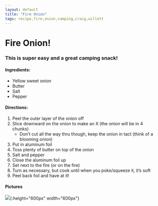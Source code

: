 ```yaml
---
layout: default
title: "Fire Onion"
tags: recipe,fire,onion,camping,craig,willett
---
```

# Fire Onion!

### This is super easy and a great camping snack!

#### Ingredients:
- Yellow sweet onion
- Butter
- Salt
- Pepper

#### Directions:
1. Peel the outer layer of the onion off
2. Slice downward on the onion to make an X (the onion will be in 4 chunks)
    - Don’t cut all the way thru though, keep the onion in tact (think of a blooming onion)
3. Put in aluminum foil
4. Toss plenty of butter on top of the onion
5. Salt and pepper
6. Close the aluminum foil up
7. Set next to the fire (or on the fire)
8. Turn as necessary, but cook until when you poke/squeeze it, it’s soft
9. Peel back foil and have at it!

#### Pictures
![]({{site.github.url}}/Camping/Images/FireOnion.jpg){:height="600px" width="600px"}
